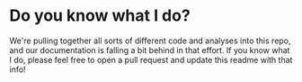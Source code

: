 # Do you know what I do?

We're pulling together all sorts of different code and analyses into this 
repo, and our documentation is falling a bit behind in that effort. If 
you know what I do, please feel free to open a pull request and update this 
readme with that info!
